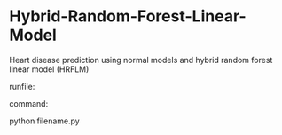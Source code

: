 # Hybrid-Random-Forest-Linear-Model
Heart disease prediction using normal models and hybrid random forest linear model (HRFLM)

runfile:

command:


python filename.py
